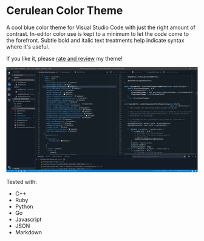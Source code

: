# Cerulean Color Theme

A cool blue color theme for Visual Studio Code with just the right amount of contrast. In-editor color use is kept to a minimum to let the code come to the forefront. Subtle bold and italic text treatments help indicate syntax where it's useful.

If you like it, please [rate and review](https://marketplace.visualstudio.com/items?itemName=OwenWilliams.cerulean&ssr=false#review-details) my theme!

![Visual Studio Code Cerulean theme preview](https://github.com/ywwg/vscode-theme-cerulean/raw/master/images/preview.png)


Tested with:

- C++
- Ruby
- Python
- Go
- Javascript
- JSON
- Markdown
